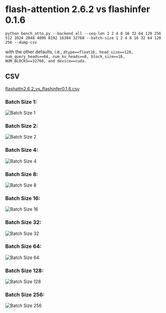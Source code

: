 # flash-attention 2.6.2 vs flashinfer 0.1.6

```
python bench_attn.py --backend all --seq-len 1 2 4 8 16 32 64 128 256 512 1024 2048 4096 8192 16384 32768 --batch-size 1 2 4 8 16 32 64 128 256 --dump-csv
```
with the other defaults, i.e., `dtype==float16, head_size==128, num_query_heads==64, num_kv_heads==8, block_size==16, NUM_BLOCKS==32768, and device==cuda.`

## CSV
[flashattn2.6.2_vs_flashinfer0.1.6.csv](./flashattn2.6.2_vs_flashinfer0.1.6.csv)

### Batch Size 1:
![Batch Size 1](./flashattn2.6.2_vs_flashinfer0.1.6_bs1.png)

### Batch Size 2:
![Batch Size 2](./flashattn2.6.2_vs_flashinfer0.1.6_bs2.png)

### Batch Size 4:
![Batch Size 4](./flashattn2.6.2_vs_flashinfer0.1.6_bs4.png)

### Batch Size 8:
![Batch Size 8](./flashattn2.6.2_vs_flashinfer0.1.6_bs8.png)

### Batch Size 16:
![Batch Size 16](./flashattn2.6.2_vs_flashinfer0.1.6_bs16.png)

### Batch Size 32:
![Batch Size 32](./flashattn2.6.2_vs_flashinfer0.1.6_bs32.png)

### Batch Size 64:
![Batch Size 64](./flashattn2.6.2_vs_flashinfer0.1.6_bs64.png)

### Batch Size 128:
![Batch Size 128](./flashattn2.6.2_vs_flashinfer0.1.6_bs128.png)

### Batch Size 256:
![Batch Size 256](./flashattn2.6.2_vs_flashinfer0.1.6_bs256.png)